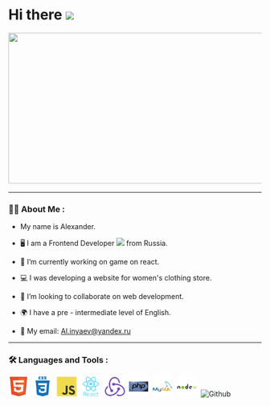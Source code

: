 <!-- ### Hi there 👋 -->

<!--
**AlexInyaev/AlexInyaev** is a ✨ _special_ ✨ repository because its `README.md` (this file) appears on your GitHub profile.

Here are some ideas to get you started:

- 🔭 I’m currently working on ...  
- 🌱 I’m currently learning ... 
- 👯 I’m looking to collaborate on ... 
- 🤔 I’m looking for help with ... 
- 💬 Ask me about ...     
- 📫 How to reach me: ...
- 😄 Pronouns: ...   
- ⚡ Fun fact: ... 
-->
<!-- <div id="header" align="center">
  <img src="https://media.giphy.com/media/RJVw6tIfb2dIwTHFb0/giphy.gif"  height="150" />
</div> -->
<h1>
  Hi there
  <img src="https://media.giphy.com/media/hvRJCLFzcasrR4ia7z/giphy.gif" width="30px" />
</h1>
<div align="center">
  <img src="https://media.giphy.com/media/dWesBcTLavkZuG35MI/giphy.gif" width="600" height="300"/>
</div>

___
### :man_technologist: About Me :
- My name is Alexander.
- 🖥 I am a Frontend Developer <img src="https://media.giphy.com/media/WUlplcMpOCEmTGBtBW/giphy.gif" width="30"> from Russia.

- 🔭 I’m currently working on game  on react.
- 💻 I was developing a website for women's clothing store.
- 👯 I’m looking to collaborate on web development.
- :earth_africa: I have a pre - intermediate level of English.
- 💬 My email: Al.inyaev@yandex.ru
___
### :hammer_and_wrench: Languages and Tools :
<div>
  <img src="https://github.com/devicons/devicon/blob/master/icons/html5/html5-original.svg" title="HTML5" alt="HTML" width="40" height="40"/>&nbsp;
   <img src="https://github.com/devicons/devicon/blob/master/icons/css3/css3-plain-wordmark.svg"  title="CSS3" alt="CSS" width="40" height="40"/>&nbsp;
  <img src="https://github.com/devicons/devicon/blob/master/icons/javascript/javascript-original.svg" title="JavaScript" alt="JavaScript" width="40" height="40"/>&nbsp;
  <img src="https://github.com/devicons/devicon/blob/master/icons/react/react-original-wordmark.svg" title="React" alt="React" width="40" height="40"/>&nbsp;
  <img src="https://github.com/devicons/devicon/blob/master/icons/redux/redux-original.svg" title="Redux" alt="Redux " width="40" height="40"/>&nbsp;
   <img src="https://raw.githubusercontent.com/devicons/devicon/1119b9f84c0290e0f0b38982099a2bd027a48bf1/icons/php/php-original.svg" title="PHP" alt="PHP " width="40" height="40"/>&nbsp;
  <img src="https://github.com/devicons/devicon/blob/master/icons/mysql/mysql-original-wordmark.svg" title="MySQL"  alt="MySQL" width="40" height="40"/>&nbsp;
  <img src="https://github.com/devicons/devicon/blob/master/icons/nodejs/nodejs-original-wordmark.svg" title="NodeJS" alt="NodeJS" width="40" height="40"/>&nbsp;
   <img src="https://cdn-icons-png.flaticon.com/512/270/270798.png" title="Github" alt="Github" width="40" height="40"/>&nbsp;
</div> 
